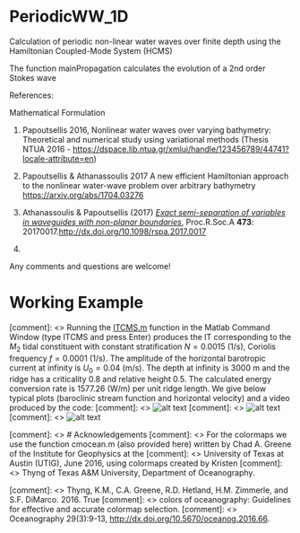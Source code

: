 # PeriodicWW_1D

Calculation of periodic non-linear water waves over finite depth using 
the Hamiltonian Coupled-Mode System (HCMS)

The function mainPropagation calculates the evolution of a 2nd order Stokes wave

References:

Mathematical Formulation

1) Papoutsellis 2016, Nonlinear water waves over varying bathymetry: Theoretical 
    and numerical study using variational methods (Thesis NTUA 2016 - https://dspace.lib.ntua.gr/xmlui/handle/123456789/44741?locale-attribute=en)

2) Papoutsellis & Athanassoulis 2017 A new efficient Hamiltonian approach to
     the nonlinear water-wave problem over arbitrary bathymetry https://arxiv.org/abs/1704.03276

3) Athanassoulis & Papoutsellis (2017) [*Exact semi-separation of variables in waveguides with non-planar boundaries*](https://royalsocietypublishing.org/doi/10.1098/rspa.2017.0017), Proc.R.Soc.A **473**: 20170017.http://dx.doi.org/10.1098/rspa.2017.0017

3) 




Any comments and questions are welcome!


# Working Example
[comment]: <> Running the [ITCMS.m](ITCMS.m) function in the Matlab Command Window (type ITCMS and press Enter) produces the IT corresponding to the $M_2$ tidal constituent with constant stratification $N=0.0015$ (1/s), Coriolis frequency $f = 0.0001$ (1/s). The amplitude of the horizontal barotropic current at infinity is $U_0 = 0.04$ (m/s). The depth at infinity is $3000$ m and the ridge has a criticality $0.8$ and relative height $0.5$. The calculated energy conversion rate is $1577.26$ (W/m) per unit ridge length. We give below typical plots (baroclinic stream function and horizontal velocity) and a video produced by the code:
[comment]: <> ![alt text](https://github.com/ChPapoutsellis/InternalTidesCMSv1.0/blob/main/OUTPUT/psi.png?raw=true)
[comment]: <> ![alt text](https://github.com/ChPapoutsellis/InternalTidesCMSv1.0/blob/main/OUTPUT/u.png?raw=true)
[comment]: <> ![alt text](https://github.com/ChPapoutsellis/InternalTidesCMSv1.0/blob/main/OUTPUT/VIDEO.gif?raw=true)

[comment]: <> # Acknowledgements
[comment]: <> For the colormaps we use the function cmocean.m (also provided here) written by Chad A. Greene of the Institute for Geophysics at the 
[comment]: <> University of Texas at Austin (UTIG), June 2016, using colormaps created by Kristen
[comment]: <> Thyng of Texas A&M University, Department of Oceanography.

[comment]: <> Thyng, K.M., C.A. Greene, R.D. Hetland, H.M. Zimmerle, and S.F. DiMarco. 2016. True 
[comment]: <> colors of oceanography: Guidelines for effective and accurate colormap selection. 
[comment]: <> Oceanography 29(3):9-13, http://dx.doi.org/10.5670/oceanog.2016.66.


